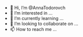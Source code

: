 - 👋 Hi, I’m @AnnaTodorovch
- 👀 I’m interested in ...
- 🌱 I’m currently learning ...
- 💞️ I’m looking to collaborate on ...
- 📫 How to reach me ...

<!---
AnnaTodorovch/AnnaTodorovch is a ✨ special ✨ repository because its `README.md` (this file) appears on your GitHub profile.
You can click the Preview link to take a look at your changes.
--->

